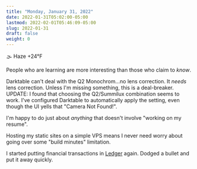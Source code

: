```yaml
---
title: "Monday, January 31, 2022"
date: 2022-01-31T05:02:00-05:00
lastmod: 2022-02-01T05:46:09-05:00
slug: 2022-01-31
draft: false
weight: 0
---
```


🌫  Haze +24°F

People who are learning are more interesting than those who claim to _know_.

Darktable can't deal with the Q2 Monochrom...no lens correction. It _needs_ lens correction. Unless I'm missing something, this is a deal-breaker. UPDATE: I found that choosing the Q2/Summilux combination seems to work. I've configured Darktable to automatically apply the setting, even though the UI yells that "Camera Not Found!".

I'm happy to do just about _anything_ that doesn't involve "working on my resume".

Hosting my static sites on a simple VPS means I never need worry about going over some "build minutes" limitation.

I started putting financial transactions in [Ledger](https://www.ledger-cli.org) again. Dodged a bullet and put it away quickly.

[//]: # "Exported with love from a post written in Org mode"
[//]: # "- https://github.com/kaushalmodi/ox-hugo"
